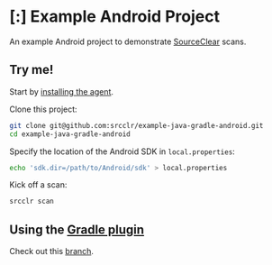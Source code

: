 
# [:] Example Android Project

An example Android project to demonstrate [SourceClear](https://www.sourceclear.com) scans. 

## Try me!

Start by [installing the agent](https://www.sourceclear.com/docs/command-line-interface/).

Clone this project:

```sh
git clone git@github.com:srcclr/example-java-gradle-android.git 
cd example-java-gradle-android
```

Specify the location of the Android SDK in `local.properties`:

```sh
echo 'sdk.dir=/path/to/Android/sdk' > local.properties
```

Kick off a scan:

```sh
srcclr scan
```

## Using the [Gradle plugin](https://plugins.gradle.org/plugin/com.srcclr.gradle)

Check out this [branch](https://github.com/srcclr/example-java-gradle-android/tree/plugin).
